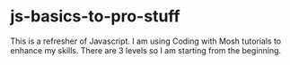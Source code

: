# js-basics-to-pro-stuff

This is a refresher of Javascript.
I am using Coding with Mosh tutorials to enhance my skills.
There are 3 levels so I am starting from the beginning.
